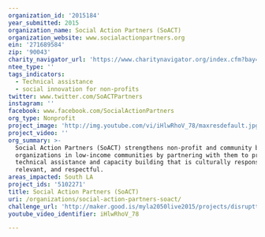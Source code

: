 ```yaml
---
organization_id: '2015184'
year_submitted: 2015
organization_name: Social Action Partners (SoACT)
organization_website: www.socialactionpartners.org
ein: '271689584'
zip: '90043'
charity_navigator_url: 'https://www.charitynavigator.org/index.cfm?bay=search.profile&ein=271689584'
ntee_type: ''
tags_indicators:
  - Technical assistance
  - social innovation for non-profits
twitter: www.twitter.com/SoACTPartners
instagram: ''
facebook: www.facebook.com/SocialActionPartners
org_type: Nonprofit
project_image: 'http://img.youtube.com/vi/iHlwRhoV_78/maxresdefault.jpg'
project_video: ''
org_summary: >-
  Social Action Partners (SoACT) strengthens non-profit and community based
  organizations in low-income communities by partnering with them to provide
  technical assistance and capacity building that is culturally responsive,
  relevant, and respectful.
areas_impacted: South LA
project_ids: '5102271'
title: Social Action Partners (SoACT)
uri: /organizations/social-action-partners-soact/
challenge_url: 'http://maker.good.is/myla2050live2015/projects/disruptthedesert.html'
youtube_video_identifier: iHlwRhoV_78

---
```

